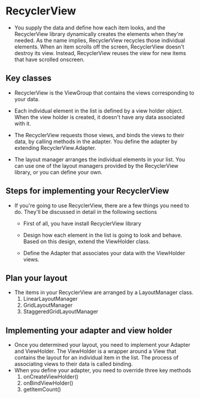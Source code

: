 # RecyclerView
- You supply the data and define how each item looks, and the RecyclerView library dynamically creates the elements when they're needed. As the name implies, RecyclerView recycles those individual elements. When an item scrolls off the screen, RecyclerView doesn't destroy its view. Instead, RecyclerView reuses the view for new items that have scrolled onscreen.

## Key classes
- RecyclerView is the ViewGroup that contains the views corresponding to your data. 

- Each individual element in the list is defined by a view holder object. When the view holder is created, it doesn't have any data associated with it.

- The RecyclerView requests those views, and binds the views to their data, by calling methods in the adapter. You define the adapter by extending RecyclerView.Adapter.

- The layout manager arranges the individual elements in your list. You can use one of the layout managers provided by the RecyclerView library, or you can define your own.

## Steps for implementing your RecyclerView
- If you're going to use RecyclerView, there are a few things you need to do. They'll be discussed in detail in the following sections
    - First of all, you have install RecyclerView library 

    - Design how each element in the list is going to look and behave. Based on this design, extend the ViewHolder class.

    - Define the Adapter that associates your data with the ViewHolder views.


## Plan your layout
- The items in your RecyclerView are arranged by a LayoutManager class.
    1. LinearLayoutManager
    2. GridLayoutManager
    3. StaggeredGridLayoutManager

## Implementing your adapter and view holder
- Once you determined your layout, you need to implement your Adapter and ViewHolder. The ViewHolder is a wrapper around a View that contains the layout for an individual item in the list. The process of associating views to their data is called binding.
- When you define your adapter, you need to override three key methods
    1. onCreateViewHolder()
    2. onBindViewHolder()
    3. getItemCount()
